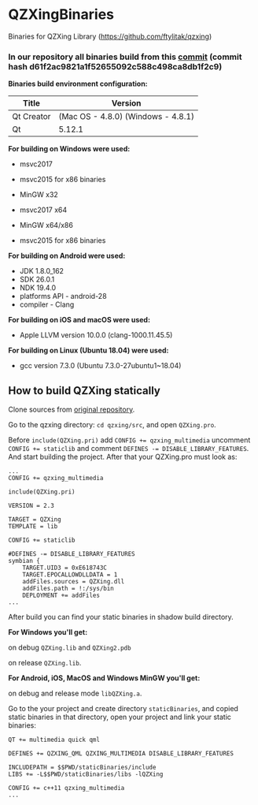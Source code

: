 # QZXingBinaries
Binaries for QZXing Library (https://github.com/ftylitak/qzxing)

### In our repository all binaries build from this [commit](https://github.com/ftylitak/qzxing/commit/d61f2ac9821a1f52655092c588c498ca8db1f2c9) (commit hash d61f2ac9821a1f52655092c588c498ca8db1f2c9)

**Binaries build environment configuration:**

| Title             | Version                            |
| ----------------  | ---------------------------------- |
| Qt Creator        | (Mac OS - 4.8.0) (Windows - 4.8.1) |
| Qt                | 5.12.1                             |

**For building on Windows were used:**
* msvc2017
* msvc2015 for x86 binaries
* MinGW x32

* msvc2017 x64
* MinGW x64/x86
* msvc2015 for x86 binaries

**For building on Android were used:**
* JDK 1.8.0_162
* SDK 26.0.1
* NDK 19.4.0
* platforms API - android-28
* compiler - Clang

**For building on iOS and macOS were used:**
* Apple LLVM version 10.0.0 (clang-1000.11.45.5)

**For building on Linux (Ubuntu 18.04) were used:**
* gcc version 7.3.0 (Ubuntu 7.3.0-27ubuntu1~18.04)

## How to build QZXing statically
Clone sources from [original repository](https://github.com/ftylitak/qzxing.git).

Go to the qzxing directory: `cd qzxing/src`, and open `QZXing.pro`.

Before `include(QZXing.pri)` add `CONFIG += qzxing_multimedia` uncomment `CONFIG += staticlib` and comment `DEFINES -= DISABLE_LIBRARY_FEATURES`. And start building the project.
After that your QZXing.pro must look as:
```
...
CONFIG += qzxing_multimedia

include(QZXing.pri)

VERSION = 2.3

TARGET = QZXing
TEMPLATE = lib

CONFIG += staticlib

#DEFINES -= DISABLE_LIBRARY_FEATURES
symbian {
    TARGET.UID3 = 0xE618743C
    TARGET.EPOCALLOWDLLDATA = 1
    addFiles.sources = QZXing.dll
    addFiles.path = !:/sys/bin
    DEPLOYMENT += addFiles
...
```

After build you can find your static binaries in shadow build directory.

**For Windows you'll get:**

on debug  `QZXing.lib` and `QZXing2.pdb`

on release `QZXing.lib`.

**For Android, iOS, MacOS and Windows MinGW you'll get:** 

on debug and release mode `libQZXing.a`.

Go to the your project and create directory `staticBinaries`, and copied static binaries in that directory, open your project and link your static binaries:

```
QT += multimedia quick qml

DEFINES += QZXING_QML QZXING_MULTIMEDIA DISABLE_LIBRARY_FEATURES

INCLUDEPATH = $$PWD/staticBinaries/include
LIBS += -L$$PWD/staticBinaries/libs -lQZXing

CONFIG += c++11 qzxing_multimedia
...
```

